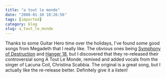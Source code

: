 ```yaml
---
title: "a tout le monde"
date: "2008-01-10 10:26:56"
tags: [imported]
category: blog
slug: a_tout_le_monde
---
```


Thanks to some Guitar Hero time over the holidays, I've found some good songs from Megadeth that I really like. The obvious ones being <a href="https://www.youtube.com/watch?v=MZmPD6-vNVY&feature=related">Symphony of Destruction</a> and <a href="https://www.youtube.com/watch?v=fLqdFnbHAlw&feature=related">Hanger 18</a>, but I discovered that they re-released their controversial song A Tout Le Monde, remixed and added vocals from the singer of Lacuna Coil, Christina Scabbia. The original is a great song, but I actually like the re-release better. Definitely give it a listen!

<object width="425" height="355"><param name="movie" value="https://www.youtube.com/v/wjnF-nLdiFg&rel=1"></param><param name="wmode" value="transparent"></param><embed src="https://www.youtube.com/v/wjnF-nLdiFg&rel=1" type="application/x-shockwave-flash" wmode="transparent" width="425" height="355"></embed></object>
